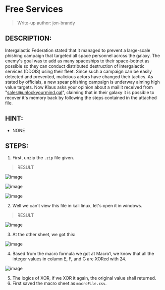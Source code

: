 # Free Services
> Write-up author: jon-brandy
## DESCRIPTION:
Intergalactic Federation stated that it managed to prevent a large-scale phishing campaign that targeted all space personnel across the galaxy. 
The enemy's goal was to add as many spaceships to their space-botnet as possible so they can conduct distributed destruction of intergalactic services (DDOIS) using their fleet. 
Since such a campaign can be easily detected and prevented, malicious actors have changed their tactics. As stated by officials, a new spear phishing campaign is underway aiming high value targets. 
Now Klaus asks your opinion about a mail it received from "sales@unlockyourmind.gal", claiming that in their galaxy it is possible to recover it's memory back by following the steps contained in the attached file.
## HINT:
- NONE
## STEPS:
1. First, unzip the `.zip` file given.

> RESULT

![image](https://user-images.githubusercontent.com/70703371/211980542-533c48b0-ff60-4a9d-a229-e0f00c11f5fb.png)


![image](https://user-images.githubusercontent.com/70703371/211980644-45faf4b6-d077-4bdf-b361-29fc28c97967.png)


![image](https://user-images.githubusercontent.com/70703371/211981425-cf0977a4-1779-4934-a280-49867f3b538c.png)


2. Well we can't view this file in kali linux, let's open it in windows.

> RESULT

![image](https://user-images.githubusercontent.com/70703371/212715812-12b7ed6a-5c31-42d9-9276-ac333d1d87f2.png)


3. At the other sheet, we got this:

![image](https://user-images.githubusercontent.com/70703371/212715911-e83a5e66-6e2f-4b2c-ad3e-c3a13bff949b.png)


4. Based from the macro formula we got at Macro1, we know that all the integer values in column E, F, and G are XORed with 24.

![image](https://user-images.githubusercontent.com/70703371/214282711-5a90ae43-aa07-48da-a0f3-cb1a705f9b96.png)


5. The logics of XOR, if we XOR it again, the original value shall returned.
6. First saved the macro sheet as `macroFile.csv`.

